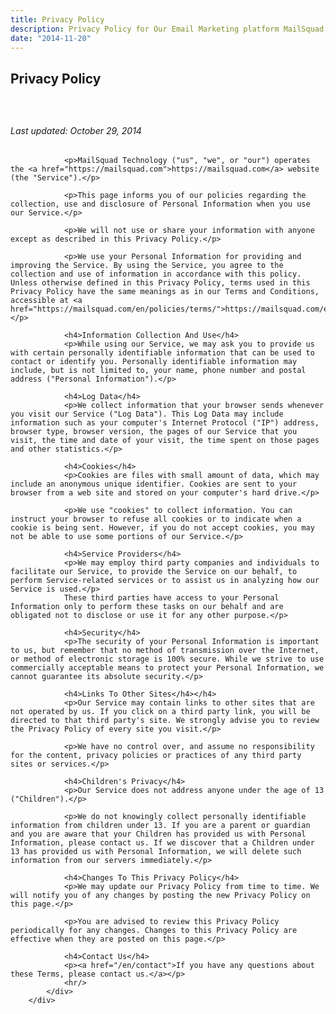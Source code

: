 ```yaml
---
title: Privacy Policy
description: Privacy Policy for Our Email Marketing platform MailSquad
date: "2014-11-20"
---
```


<section class="content-26 bg-clouds">
    <div class="container">
        <div class="row">
            <div class="col-sm-8 col-sm-offset-2">
                <h1>Privacy Policy</h1>
            </div>
        </div>
</section>
<section>
    <div class="container">
        <div class="row" style="padding-top: 25px">
            <div class="col-sm-10 col-sm-offset-1">
                <h6>Last updated: October 29, 2014</h6>

                <p>MailSquad Technology ("us", "we", or "our") operates the <a href="https://mailsquad.com">https://mailsquad.com</a> website (the "Service").</p>

                <p>This page informs you of our policies regarding the collection, use and disclosure of Personal Information when you use our Service.</p>

                <p>We will not use or share your information with anyone except as described in this Privacy Policy.</p>

                <p>We use your Personal Information for providing and improving the Service. By using the Service, you agree to the collection and use of information in accordance with this policy. Unless otherwise defined in this Privacy Policy, terms used in this Privacy Policy have the same meanings as in our Terms and Conditions, accessible at <a href="https://mailsquad.com/en/policies/terms/">https://mailsquad.com/en/policies/terms/</a></p>

                <h4>Information Collection And Use</h4>
                <p>While using our Service, we may ask you to provide us with certain personally identifiable information that can be used to contact or identify you. Personally identifiable information may include, but is not limited to, your name, phone number and postal address ("Personal Information").</p>
                
                <h4>Log Data</h4>
                <p>We collect information that your browser sends whenever you visit our Service ("Log Data"). This Log Data may include information such as your computer's Internet Protocol ("IP") address, browser type, browser version, the pages of our Service that you visit, the time and date of your visit, the time spent on those pages and other statistics.</p>

                <h4>Cookies</h4>
                <p>Cookies are files with small amount of data, which may include an anonymous unique identifier. Cookies are sent to your browser from a web site and stored on your computer's hard drive.</p>

                <p>We use "cookies" to collect information. You can instruct your browser to refuse all cookies or to indicate when a cookie is being sent. However, if you do not accept cookies, you may not be able to use some portions of our Service.</p>

                <h4>Service Providers</h4>
                <p>We may employ third party companies and individuals to facilitate our Service, to provide the Service on our behalf, to perform Service-related services or to assist us in analyzing how our Service is used.</p>
                These third parties have access to your Personal Information only to perform these tasks on our behalf and are obligated not to disclose or use it for any other purpose.</p>

                <h4>Security</h4>
                <p>The security of your Personal Information is important to us, but remember that no method of transmission over the Internet, or method of electronic storage is 100% secure. While we strive to use commercially acceptable means to protect your Personal Information, we cannot guarantee its absolute security.</p>

                <h4>Links To Other Sites</h4></h4>
                <p>Our Service may contain links to other sites that are not operated by us. If you click on a third party link, you will be directed to that third party's site. We strongly advise you to review the Privacy Policy of every site you visit.</p>

                <p>We have no control over, and assume no responsibility for the content, privacy policies or practices of any third party sites or services.</p>

                <h4>Children's Privacy</h4>
                <p>Our Service does not address anyone under the age of 13 ("Children").</p>

                <p>We do not knowingly collect personally identifiable information from children under 13. If you are a parent or guardian and you are aware that your Children has provided us with Personal Information, please contact us. If we discover that a Children under 13 has provided us with Personal Information, we will delete such information from our servers immediately.</p>

                <h4>Changes To This Privacy Policy</h4>
                <p>We may update our Privacy Policy from time to time. We will notify you of any changes by posting the new Privacy Policy on this page.</p>

                <p>You are advised to review this Privacy Policy periodically for any changes. Changes to this Privacy Policy are effective when they are posted on this page.</p>

                <h4>Contact Us</h4>
                <p><a href="/en/contact">If you have any questions about these Terms, please contact us.</a></p>
                <hr/>
            </div>
        </div>
</section>
